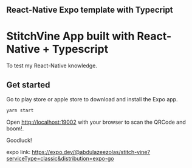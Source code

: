 ## React-Native Expo template with Typecript

# StitchVine App built with React-Native + Typescript

To test my React-Native knowledge.

## Get started

Go to play store or apple store to download and install the Expo app.

```bash
yarn start
```

Open [http://localhost:19002](http://localhost:19002) with your browser to scan the QRCode and boom!.

Goodluck!

expo link: https://expo.dev/@abdulazeezolas/stitch-vine?serviceType=classic&distribution=expo-go

